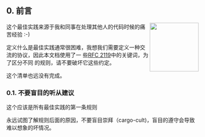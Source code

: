## 0. 前言

<img src="https://raw.githubusercontent.com/monifu/scala-best-practices/master/assets/scala-logo-256.png"  align="right" width="128" height="128" />

这个最佳实践来源于我和同事在处理其他人的代码时候的痛苦经验 :-)

定义什么是最佳实践通常很困难，我想我们需要定义一种交流的协议，因此本文档使用了一
些[RFC 2119](https://www.ietf.org/rfc/rfc2119.txt)中的关键词，为了区分不同
的规则，请不要破坏它这些约定。

这个清单也远没有完成。

### 0.1. 不要盲目的听从建议

这个应该是所有最佳实践的第一条规则

永远试图了解规则后面的原因，不要盲目崇拜（cargo-cult)，盲目的遵守会导致难以想象的坏情况。